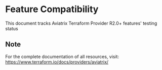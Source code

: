 # Feature Compatibility
This document tracks Aviatrix Terraform Provider R2.0+ features' testing status

## Note
For the complete documentation of all resources, visit:
https://www.terraform.io/docs/providers/aviatrix/
